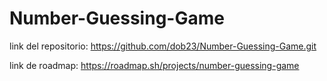 # Number-Guessing-Game
link del repositorio:
https://github.com/dob23/Number-Guessing-Game.git

link de roadmap:
https://roadmap.sh/projects/number-guessing-game